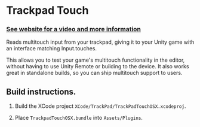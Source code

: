 # Trackpad Touch

### [See website for a video and more information](https://kev.town/trackpadtouch/)

Reads multitouch input from your trackpad, giving it to your Unity game with an interface matching Input.touches.

This allows you to test your game's multitouch functionality in the editor, without having to use Unity Remote or building to the device. It also works great in standalone builds, so you can ship multitouch support to users.

## Build instructions.

1. Build the XCode project `XCode/TrackPad/TrackPadTouchOSX.xcodeproj`.

2. Place `TrackpadTouchOSX.bundle` into `Assets/Plugins`.
